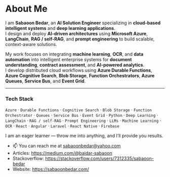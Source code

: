 # About Me

I am **Sabaoon Bedar**, an **AI Solution Engineer** specializing in **cloud-based intelligent systems** and **deep learning applications**.  
I design and deploy **AI-driven architectures** using **Microsoft Azure**, **LangChain**, **RAG / self-RAG**, and **prompt engineering** to build scalable, context-aware solutions.

My work focuses on integrating **machine learning**, **OCR**, and **data automation** into intelligent enterprise systems for **document understanding**, **contract assessment**, and **AI-powered analytics**.  
I develop distributed cloud workflows using **Azure Durable Functions**, **Azure Cognitive Search**, **Blob Storage**, **Function Orchestrators**, **Azure Queues**, **Service Bus**, and **Event Grid**.

---

### Tech Stack
`Azure` · `Durable Functions` · `Cognitive Search` · `Blob Storage` · `Function Orchestrator` · `Queues` · `Service Bus` · `Event Grid` · `Python` · `Deep Learning` · `LangChain` · `RAG / self-RAG` · `Prompt Engineering` · `LLMs` · `Machine Learning` · `OCR` · `React` · `Angular` · `Laravel` · `React Native` · `Firebase`

I am an eager learner — throw me into anything, and I’ll provide you results.


- 📫 You can reach me at sabaoonbedar@yahoo.com
- Articles: https://medium.com/@baidar-sabaoon
- Stackoverflow: https://stackoverflow.com/users/7312335/sabaoon-bedar
- Website: https://sabaoonbedar.com/
<!---
sabaoonbedar/sabaoonbedar is a ✨ special ✨ repository because its `README.md` (this file) appears on your GitHub profile.
You can click the Preview link to take a look at your changes.
--->
